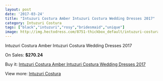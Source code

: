 ```yaml
---
layout: post
date: '2017-03-24'
title: "Intuzuri Costura Amber Intuzuri Costura Wedding Dresses 2017"
category: Intuzuri Costura
tags: ["black","intuzuri","rosy","bridesmaid","unique"]
image: http://img.hectodress.com/8751-thickbox_default/intuzuri-costura-amber-intuzuri-costura-wedding-dresses-2013.jpg
---
```

Intuzuri Costura Amber Intuzuri Costura Wedding Dresses 2017

On Sales: **$270.24**
<a href="https://www.hectodress.com/intuzuri-costura/4403-intuzuri-costura-amber-intuzuri-costura-wedding-dresses-2013.html"><amp-img layout="responsive" width="600" height="600" src="//img.hectodress.com/8751-thickbox_default/intuzuri-costura-amber-intuzuri-costura-wedding-dresses-2013.jpg" alt="Intuzuri Costura Amber Intuzuri Costura Wedding Dresses 2017 0" /></a>
<a href="https://www.hectodress.com/intuzuri-costura/4403-intuzuri-costura-amber-intuzuri-costura-wedding-dresses-2013.html"><amp-img layout="responsive" width="600" height="600" src="//img.hectodress.com/8752-thickbox_default/intuzuri-costura-amber-intuzuri-costura-wedding-dresses-2013.jpg" alt="Intuzuri Costura Amber Intuzuri Costura Wedding Dresses 2017 1" /></a>

Buy it: [Intuzuri Costura Amber Intuzuri Costura Wedding Dresses 2017](https://www.hectodress.com/intuzuri-costura/4403-intuzuri-costura-amber-intuzuri-costura-wedding-dresses-2013.html "Intuzuri Costura Amber Intuzuri Costura Wedding Dresses 2017")

View more: [Intuzuri Costura](https://www.hectodress.com/76-intuzuri-costura "Intuzuri Costura")